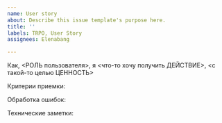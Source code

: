 ```yaml
---
name: User story
about: Describe this issue template's purpose here.
title: ''
labels: TRPO, User Story
assignees: Elenabang

---
```


Как, <РОЛЬ пользователя>, я <что-то хочу получить ДЕЙСТВИЕ>, <с такой-то целью ЦЕННОСТЬ>

Критерии приемки:

Обработка ошибок:

Технические заметки:
